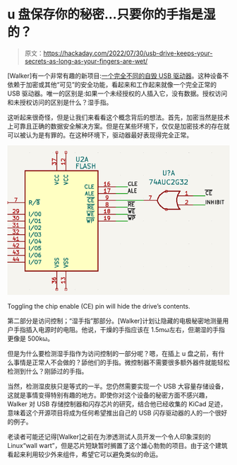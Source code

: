 # u 盘保存你的秘密…只要你的手指是湿的？

> 原文：<https://hackaday.com/2022/07/30/usb-drive-keeps-your-secrets-as-long-as-your-fingers-are-wet/>

[Walker]有一个非常有趣的新项目:[一个完全不同的自毁 USB 驱动器](https://machinehum.medium.com/im-building-a-self-destructing-usb-drive-e423b8b7c9f)。这种设备不依赖于加密或其他“可见”的安全功能，看起来和工作起来就像一个完全正常的 USB 驱动器。唯一的区别是:如果一个未经授权的人插入它，没有数据。授权访问和未授权访问的区别是什么？湿手指。

这听起来很奇怪，但是让我们来看看这个概念背后的想法。首先，加密当然是技术上可靠且正确的数据安全解决方案。但是在某些环境下，仅仅是加密技术的存在就可以被认为是有罪的。在这种环境下，驱动器最好表现得完全正常。

[![](img/7949d63b95643cb099756b3ebcc0146f.png)](https://hackaday.com/wp-content/uploads/2022/07/ovrdrive_detail.png)

Toggling the chip enable (CE) pin will hide the drive’s contents.

第二部分是访问控制；“湿手指”那部分。[Walker]计划让隐藏的电极秘密地测量用户手指插入电源时的电阻。他说，干燥的手指应该在 1.5mω左右，但潮湿的手指更像是 500kω。

但是为什么要检测湿手指作为访问控制的一部分呢？嗯，在插上 u 盘之前，有什么事情是正常人不会做的？舔他们的手指。微控制器不需要很多额外器件就能轻松检测到什么？刚舔过的手指。

当然，检测湿皮肤只是等式的一半。您仍然需要实现一个 USB 大容量存储设备，这就是事情变得特别有趣的地方。即使你对这个设备的秘密方面不感兴趣，Walker 对 USB 存储控制器和闪存芯片的研究，结合他已经收集的 KiCad 足迹，意味着这个开源项目将成为任何希望推出自己的 USB 闪存驱动器的人的一个很好的例子。

老读者可能还记得[Walker]之前在为渗透测试人员开发一个令人印象深刻的 Linux“wall wart”，但是芯片短缺暂时搁置了这个雄心勃勃的项目。由于这个建筑看起来利用较少外来组件，希望它可以避免类似的命运。